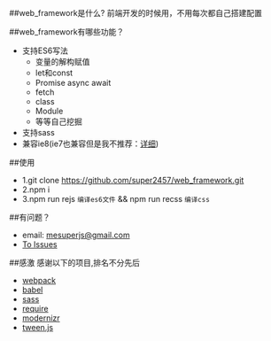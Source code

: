 ##web_framework是什么?
前端开发的时候用，不用每次都自己搭建配置

##web_framework有哪些功能？

* 支持ES6写法
    *  变量的解构赋值
    *  let和const
    *  Promise async await
    *  fetch
    *  class
    *  Module
    *  等等自己挖掘
* 支持sass
* 兼容ie8(ie7也兼容但是我不推荐：[详细](http://tongji.baidu.com/data/browser/))


##使用
* 1.git clone https://github.com/super2457/web_framework.git
* 2.npm i
* 3.npm run rejs `编译es6文件` && npm run recss `编译css`

##有问题？
* email: mesuperjs@gmail.com
* [To Issues](https://github.com/super2457/web_framework/issues)


##感激
感谢以下的项目,排名不分先后

* [webpack](https://github.com/webpack/webpack) 
* [babel](https://github.com/babel)
* [sass](https://github.com/sass)
* [require](https://github.com/requirejs/requirejs)
* [modernizr](https://github.com/Modernizr/Modernizr)
* [tween.js](https://github.com/tweenjs/tween.js)
